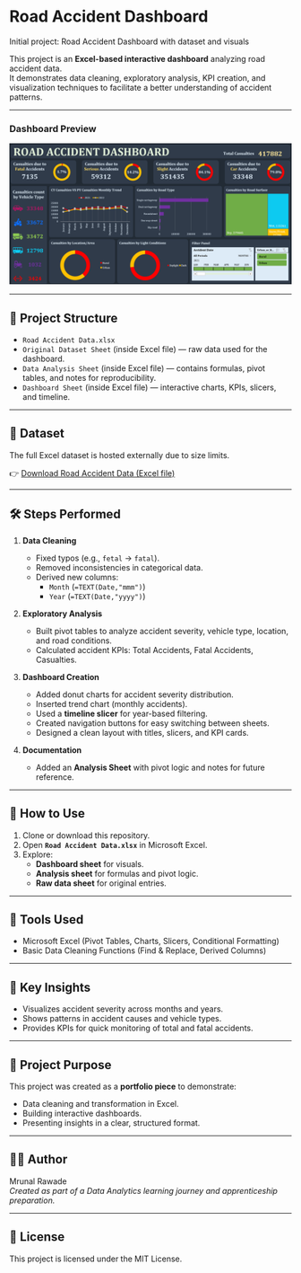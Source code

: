 # Road Accident Dashboard
Initial project: Road Accident Dashboard with dataset and visuals

This project is an **Excel-based interactive dashboard** analyzing road accident data.  
It demonstrates data cleaning, exploratory analysis, KPI creation, and visualization techniques to facilitate a better understanding of accident patterns.

---

### Dashboard Preview

![Road Accident Dashboard](Dashboard.png)

---

## 📂 Project Structure
- `Road Accident Data.xlsx`
- `Original Dataset Sheet` (inside Excel file) — raw data used for the dashboard.
- `Data Analysis Sheet` (inside Excel file) — contains formulas, pivot tables, and notes for reproducibility.
- `Dashboard Sheet` (inside Excel file) — interactive charts, KPIs, slicers, and timeline.

---

## 📂 Dataset
The full Excel dataset is hosted externally due to size limits.  

👉 [Download Road Accident Data (Excel file)](https://1drv.ms/x/c/4f231999c1c27b6e/Eb-fGv823-9PjUsEWyM7oWMBP9NEefE4JjTYDmPbtLt5Kg?e=5zFOHv)

---

## 🛠 Steps Performed
1. **Data Cleaning**
   - Fixed typos (e.g., `fetal` → `fatal`).
   - Removed inconsistencies in categorical data.
   - Derived new columns:  
     - `Month` (`=TEXT(Date,"mmm")`)  
     - `Year` (`=TEXT(Date,"yyyy")`)

2. **Exploratory Analysis**
   - Built pivot tables to analyze accident severity, vehicle type, location, and road conditions.
   - Calculated accident KPIs: Total Accidents, Fatal Accidents, Casualties.

3. **Dashboard Creation**
   - Added donut charts for accident severity distribution.
   - Inserted trend chart (monthly accidents).
   - Used a **timeline slicer** for year-based filtering.
   - Created navigation buttons for easy switching between sheets.
   - Designed a clean layout with titles, slicers, and KPI cards.

4. **Documentation**
   - Added an **Analysis Sheet** with pivot logic and notes for future reference.

---

## 🚀 How to Use
1. Clone or download this repository.  
2. Open **`Road Accident Data.xlsx`** in Microsoft Excel.  
3. Explore:
   - **Dashboard sheet** for visuals.
   - **Analysis sheet** for formulas and pivot logic.
   - **Raw data sheet** for original entries.

---

## 🔧 Tools Used
- Microsoft Excel (Pivot Tables, Charts, Slicers, Conditional Formatting)
- Basic Data Cleaning Functions (Find & Replace, Derived Columns)

---

## 📌 Key Insights
- Visualizes accident severity across months and years.
- Shows patterns in accident causes and vehicle types.
- Provides KPIs for quick monitoring of total and fatal accidents.

---

## 📄 Project Purpose
This project was created as a **portfolio piece** to demonstrate:
- Data cleaning and transformation in Excel.
- Building interactive dashboards.
- Presenting insights in a clear, structured format.

---

## 👩‍💻 Author
Mrunal Rawade  
*Created as part of a Data Analytics learning journey and apprenticeship preparation.*

---

## 📜 License
This project is licensed under the MIT License.
